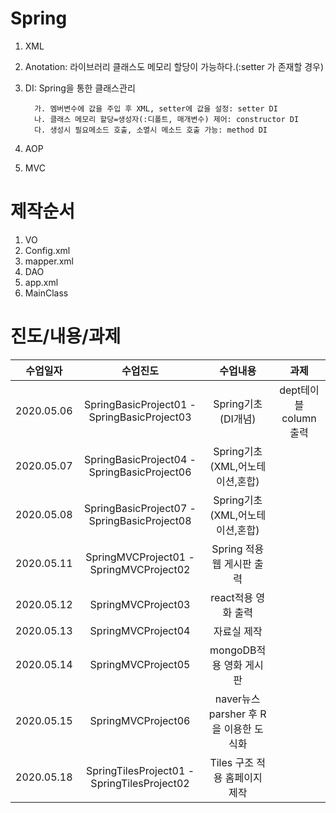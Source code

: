 # Spring
1. XML
2. Anotation: 라이브러리 클래스도 메모리 할당이 가능하다.(:setter 가 존재할 경우)
3. DI: Spring을 통한 클래스관리

         가. 멤버변수에 값을 주입 후 XML, setter에 값을 설정: setter DI
         나. 클래스 메모리 할당=생성자(:디폴트, 매개변수) 제어: constructor DI
         다. 생성시 필요메소드 호출, 소멸시 메소드 호출 가능: method DI 
        
4. AOP
5. MVC

# 제작순서
1. VO 
2. Config.xml
3. mapper.xml
4. DAO
5. app.xml
6. MainClass

# 진도/내용/과제
 수업일자 | 수업진도 | 수업내용 | 과제 
---|:---:|:---:|:---:
2020.05.06 | SpringBasicProject01 - SpringBasicProject03 | Spring기초(DI개념) | dept테이블 column 출력 
2020.05.07 | SpringBasicProject04 - SpringBasicProject06 | Spring기초(XML,어노테이션,혼합) | 
2020.05.08 | SpringBasicProject07 - SpringBasicProject08 | Spring기초(XML,어노테이션,혼합) | 
2020.05.11 | SpringMVCProject01 - SpringMVCProject02 | Spring 적용 웹 게시판 출력 | 
2020.05.12 | SpringMVCProject03 | react적용 영화 출력 | 
2020.05.13 | SpringMVCProject04 | 자료실 제작 | 
2020.05.14 | SpringMVCProject05 | mongoDB적용 영화 게시판 | 
2020.05.15 | SpringMVCProject06 | naver뉴스 parsher 후 R을 이용한 도식화 | 
2020.05.18 | SpringTilesProject01 - SpringTilesProject02 | Tiles 구조 적용 홈페이지 제작 | 

